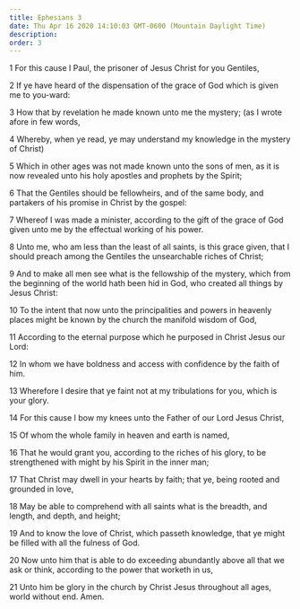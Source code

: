 ```yaml
---
title: Ephesians 3
date: Thu Apr 16 2020 14:10:03 GMT-0600 (Mountain Daylight Time)
description: 
order: 3
---
```


<p>1 For this cause I Paul, the prisoner of Jesus Christ for you Gentiles,</p>
<p>
  2 If ye have heard of the dispensation of the grace of God which is given me
  to you-ward:
</p>
<p>
  3 How that by revelation he made known unto me the mystery; (as I wrote afore
  in few words,
</p>
<p>
  4 Whereby, when ye read, ye may understand my knowledge in the mystery of
  Christ)
</p>
<p>
  5 Which in other ages was not made known unto the sons of men, as it is now
  revealed unto his holy apostles and prophets by the Spirit;
</p>
<p>
  6 That the Gentiles should be fellowheirs, and of the same body, and partakers
  of his promise in Christ by the gospel:
</p>
<p>
  7 Whereof I was made a minister, according to the gift of the grace of God
  given unto me by the effectual working of his power.
</p>
<p>
  8 Unto me, who am less than the least of all saints, is this grace given, that
  I should preach among the Gentiles the unsearchable riches of Christ;
</p>
<p>
  9 And to make all men see what is the fellowship of the mystery, which from
  the beginning of the world hath been hid in God, who created all things by
  Jesus Christ:
</p>
<p>
  10 To the intent that now unto the principalities and powers in heavenly
  places might be known by the church the manifold wisdom of God,
</p>
<p>
  11 According to the eternal purpose which he purposed in Christ Jesus our
  Lord:
</p>
<p>
  12 In whom we have boldness and access with confidence by the faith of him.
</p>
<p>
  13 Wherefore I desire that ye faint not at my tribulations for you, which is
  your glory.
</p>
<p>
  14 For this cause I bow my knees unto the Father of our Lord Jesus Christ,
</p>
<p>15 Of whom the whole family in heaven and earth is named,</p>
<p>
  16 That he would grant you, according to the riches of his glory, to be
  strengthened with might by his Spirit in the inner man;
</p>
<p>
  17 That Christ may dwell in your hearts by faith; that ye, being rooted and
  grounded in love,
</p>
<p>
  18 May be able to comprehend with all saints what is the breadth, and length,
  and depth, and height;
</p>
<p>
  19 And to know the love of Christ, which passeth knowledge, that ye might be
  filled with all the fulness of God.
</p>
<p>
  20 Now unto him that is able to do exceeding abundantly above all that we ask
  or think, according to the power that worketh in us,
</p>
<p>
  21 Unto him be glory in the church by Christ Jesus throughout all ages, world
  without end. Amen.
</p>

